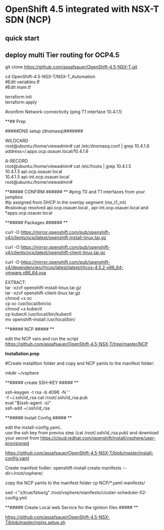 # OpenShift 4.5 integrated with NSX-T SDN (NCP)

 
## quick start

## deploy multi Tier routing for OCP4.5
 
git clone https://github.com/assafsauer/OpenShift-4.5-NSX-T.git


cd OpenShift-4.5-NSX-T/NSX-T_Automation  <br>
#Edit variables.tf  <br>
#Edit main.tf   <br>

terraform init  <br>
terraform apply  <br>

#confirm Network connectivity (ping T1 interface 10.4.1.1)

 **## Prep

#####DNS setup (dnsmasq)#######

WILDCARD   <br>
root@ubuntu:/home/viewadmin# cat /etc/dnsmasq.conf | grep 10.4.1.6  <br>
address=/.apps.ocp.osauer.local/10.4.1.6  <br>

A-RECORD  <br>
root@ubuntu:/home/viewadmin# cat /etc/hosts | grep 10.4.1.5  <br>
10.4.1.5 api.ocp.osauer.local  <br>
10.4.1.5  api-int.ocp.osauer.local   <br>
root@ubuntu:/home/viewadmin#   <br>

 **##### CONFIRM ###### **
#ping T0 and T1 interfaces from your jumpbox  <br>
#ip assigned from DHCP in the overlay segment (ms_t1_int)  <br>
#nslookup resolved api.ocp.osauer.local , api-int.ocp.osauer.local and *apps.ocp.osauer.local  <br>


 **##### Packages ###### **

curl -O https://mirror.openshift.com/pub/openshift-v4/clients/ocp/latest/openshift-install-linux.tar.gz

curl -O https://mirror.openshift.com/pub/openshift-v4/clients/ocp/latest/openshift-client-linux.tar.gz

curl -O https://mirror.openshift.com/pub/openshift-v4/dependencies/rhcos/latest/latest/rhcos-4.5.2-x86_64-vmware.x86_64.ova


EXTRACT:<br>
tar -xzvf openshift-install-linux.tar.gz <br>
tar -xzvf openshift-client-linux.tar.gz <br>
chmod +x oc  <br>
cp oc /usr/local/bin/oc <br>
chmod +x kubectl <br>
cp kubectl /usr/local/bin/kubectl <br>
mv openshift-install /usr/local/bin/ <br>

 
**##### NCP ##### **
 
 edit the NCP vars and run the script  <br>
 https://github.com/assafsauer/OpenShift-4.5-NSX-T/tree/master/NCP
 
**Installation prep**
  
  #Create installtion folder and copy and NCP yamls to the manifest folder:

mkdir ~/vsphere <br>

**##### create SSH-KEY ##### **
 

ssh-keygen -t rsa -b 4096 -N '' \
    -f  ~/.ssh/id_rsa
cat /root/.ssh/id_rsa.pub  <br>
 eval "$(ssh-agent -s)" <br>
 ssh-add  ~/.ssh/id_rsa <br>
 
 **##### Install Config ##### **
 
 edit the install-config.yaml..   <br>
use the ssh key from previos step (cat /root/.ssh/id_rsa.pub) and download your secret from https://cloud.redhat.com/openshift/install/vsphere/user-provisioned  <br>
 
 https://github.com/assafsauer/OpenShift-4.5-NSX-T/blob/master/install-config.yaml  <br>
 
 
 Create manifest fodler:
openshift-install create manifests --dir=/root/vsphere/

copy the NCP yamls to the manifest folder 
cp NCP/*.yaml manifests/

sed -i "s/true/false/g" /root/vsphere/manifests/cluster-scheduler-02-config.yml

**##### Create Local web Service for the igintion files ##### **

https://github.com/assafsauer/OpenShift-4.5-NSX-T/blob/master/nginx.setup.sh



